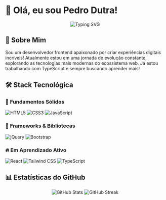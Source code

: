 # 🚀 Olá, eu sou Pedro Dutra!

<div align="center">
  <img src="https://readme-typing-svg.herokuapp.com?font=Fira+Code&weight=500&size=28&pause=1000&color=6366F1&center=true&vCenter=true&width=600&height=100&lines=Frontend+Developer;TypeScript+Enthusiast;Code+Creator" alt="Typing SVG" />
</div>

## 🎯 Sobre Mim

Sou um desenvolvedor frontend apaixonado por criar experiências digitais incríveis! Atualmente estou em uma jornada de evolução constante, explorando as tecnologias mais modernas do ecossistema web. Já estou trabalhando com TypeScript e sempre buscando aprender mais!

## 🛠️ Stack Tecnológica

### 🎨 **Fundamentos Sólidos**
![HTML5](https://img.shields.io/badge/HTML5-E34F26?style=for-the-badge&logo=html5&logoColor=white)
![CSS3](https://img.shields.io/badge/CSS3-1572B6?style=for-the-badge&logo=css3&logoColor=white)
![JavaScript](https://img.shields.io/badge/JavaScript-F7DF1E?style=for-the-badge&logo=javascript&logoColor=black)

### 🚀 **Frameworks & Bibliotecas**
![jQuery](https://img.shields.io/badge/jQuery-0769AD?style=for-the-badge&logo=jquery&logoColor=white)
![Bootstrap](https://img.shields.io/badge/Bootstrap-563D7C?style=for-the-badge&logo=bootstrap&logoColor=white)

### 🔥 **Em Aprendizado Ativo**
![React](https://img.shields.io/badge/React-20232A?style=for-the-badge&logo=react&logoColor=61DAFB)
![Tailwind CSS](https://img.shields.io/badge/Tailwind_CSS-38B2AC?style=for-the-badge&logo=tailwind-css&logoColor=white)
![TypeScript](https://img.shields.io/badge/TypeScript-007ACC?style=for-the-badge&logo=typescript&logoColor=white)


## 📊 Estatísticas do GitHub

<div align="center">
  <img src="https://github-readme-stats.vercel.app/api?username=PedroDRT&show_icons=true&theme=radical" alt="GitHub Stats" />
  <img src="https://github-readme-streak-stats.herokuapp.com/?user=PedroDRT&theme=radical" alt="GitHub Streak" />
</div>

